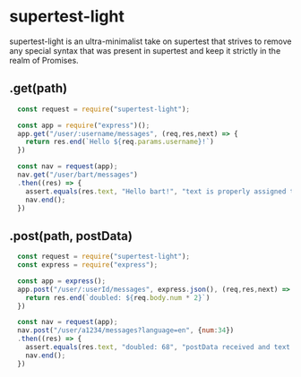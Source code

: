 # supertest-light

supertest-light is an ultra-minimalist take on supertest that strives to remove any special syntax that was present in supertest
and keep it strictly in the realm of Promises.

## .get(path)

```javascript
  const request = require("supertest-light");

  const app = require("express")();
  app.get("/user/:username/messages", (req,res,next) => {
    return res.end(`Hello ${req.params.username}!`)
  })

  const nav = request(app);
  nav.get("/user/bart/messages")
  .then((res) => {
    assert.equals(res.text, "Hello bart!", "text is properly assigned to response");
    nav.end();
  })
```


## .post(path, postData)

```javascript
  const request = require("supertest-light");
  const express = require("express");

  const app = express();
  app.post("/user/:userId/messages", express.json(), (req,res,next) => {
    return res.end(`doubled: ${req.body.num * 2}`)
  })

  const nav = request(app);
  nav.post("/user/a1234/messages?language=en", {num:34})
  .then((res) => {
    assert.equals(res.text, "doubled: 68", "postData received and text is property assigned to response");
    nav.end();
  })

```
